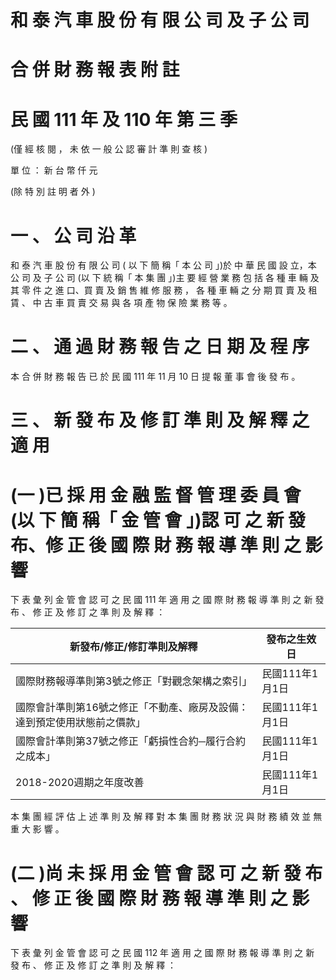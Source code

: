 # 和 泰 汽 車 股 份 有 限 公 司 及 子 公 司

# 合 併 財 務 報 表 附 註

# 民 國 111 年 及 110 年 第 三 季

(僅 經 核 閱 ， 未 依 一 般 公 認 審 計 準 則 查 核 )

單 位 ： 新 台 幣 仟 元

(除 特 別 註 明 者 外 )

# 一 、 公 司 沿 革

和 泰 汽 車 股 份 有 限 公 司 ( 以 下 簡 稱「 本 公 司 」)於 中 華 民 國 設 立，本 公 司 及 子 公 司 (以 下 統 稱「 本 集 團 」)主 要 經 營 業 務 包 括 各 種 車 輛 及 其 零 件 之 進 口、買 賣 及 銷 售 維 修 服 務 ， 各 種 車 輛 之 分 期 買 賣 及 租 賃 、 中 古 車 買 賣 交 易 與 各 項 產 物 保 險 業 務 等 。

# 二 、 通 過 財 務 報 告 之 日 期 及 程 序

本 合 併 財 務 報 告 已 於 民 國 111 年 11 月 10 日 提 報 董 事 會 後 發 布 。

# 三 、 新 發 布 及 修 訂 準 則 及 解 釋 之 適 用

# (一 )已 採 用 金 融 監 督 管 理 委 員 會 (以 下 簡 稱「 金 管 會 」)認 可 之 新 發 布、修 正 後 國 際 財 務 報 導 準 則 之 影 響

下 表 彙 列 金 管 會 認 可 之 民 國 111 年 適 用 之 國 際 財 務 報 導 準 則 之 新 發 布 、 修 正 及 修 訂 之 準 則 及 解 釋 ：

|新發布/修正/修訂準則及解釋|發布之生效日|
|---|---|
|國際財務報導準則第3號之修正「對觀念架構之索引」|民國111年1月1日|
|國際會計準則第16號之修正「不動產、廠房及設備：達到預定使用狀態前之價款」|民國111年1月1日|
|國際會計準則第37號之修正「虧損性合約─履行合約之成本」|民國111年1月1日|
|2018-2020週期之年度改善|民國111年1月1日|

本 集 團 經 評 估 上 述 準 則 及 解 釋 對 本 集 團 財 務 狀 況 與 財 務 績 效 並 無 重 大 影 響 。

# (二 )尚 未 採 用 金 管 會 認 可 之 新 發 布 、 修 正 後 國 際 財 務 報 導 準 則 之 影 響

下 表 彙 列 金 管 會 認 可 之 民 國 112 年 適 用 之 國 際 財 務 報 導 準 則 之 新 發 布 、 修 正 及 修 訂 之 準 則 及 解 釋 ：